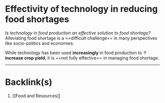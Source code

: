 # Effectivity of technology in reducing food shortages
*Is technology in food production an effective solution to food shortage?*
Alleviating food shortage is a ==difficult challenge== in many perspectives like socio-politics and economies.

While technology has been used **increasingly** in food production to $\uparrow$ **increase crop yield**, it is ==not fully effective== in managing food shortage.

---
# Backlink(s)
1. [[Food and Resources]]